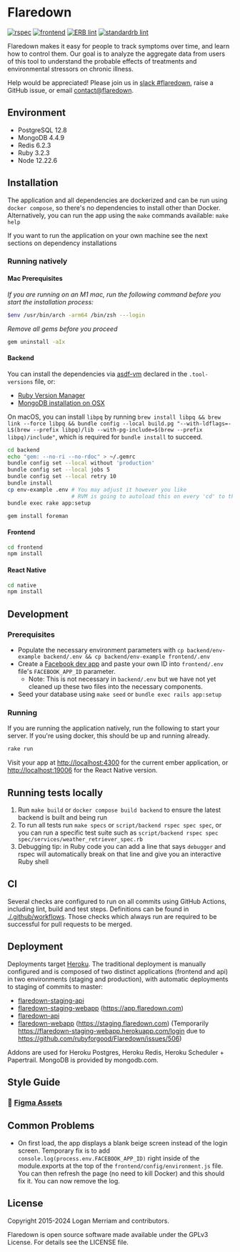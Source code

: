 # Flaredown
[![rspec](https://github.com/rubyforgood/Flaredown/actions/workflows/rspec.yml/badge.svg)](https://github.com/rubyforgood/Flaredown/actions/workflows/rspec.yml)
[![frontend](https://github.com/rubyforgood/Flaredown/actions/workflows/frontend.yml/badge.svg)](https://github.com/rubyforgood/Flaredown/actions/workflows/frontend.yml)
[![ERB lint](https://github.com/rubyforgood/Flaredown/actions/workflows/erb_lint.yml/badge.svg)](https://github.com/rubyforgood/Flaredown/actions/workflows/erb_lint.yml)
[![standardrb lint](https://github.com/rubyforgood/Flaredown/actions/workflows/ruby_lint.yml/badge.svg)](https://github.com/rubyforgood/Flaredown/actions/workflows/ruby_lint.yml)

Flaredown makes it easy for people to track symptoms over time, and learn how to control them. Our goal is to analyze the aggregate data from users of this tool to understand the probable effects of treatments and environmental stressors on chronic illness.

Help would be appreciated! Please join us in [slack #flaredown](https://rubyforgood.herokuapp.com/), raise a GitHub issue, or email <contact@flaredown>.

## Environment

* PostgreSQL 12.8
* MongoDB 4.4.9
* Redis 6.2.3
* Ruby 3.2.3
* Node 12.22.6

## Installation

The application and all dependencies are dockerized and can be run using `docker compose`, so there's no dependencies to install other than Docker.
Alternatively, you can run the app using the `make` commands available: `make help`

If you want to run the application on your own machine see the next sections on dependency installations

### Running natively

#### Mac Prerequisites

_If you are running on an M1 mac, run the following command before you start the installation process:_
```bash
$env /usr/bin/arch -arm64 /bin/zsh ---login
```

_Remove all gems before you proceed_
```bash
gem uninstall -aIx
```

#### Backend

You can install the dependencies via [asdf-vm](https://asdf-vm.com/) declared in the `.tool-versions` file, or:
- [Ruby Version Manager](https://rvm.io/)
- [MongoDB installation on OSX](https://docs.mongodb.com/manual/tutorial/install-mongodb-on-os-x/)

On macOS, you can install `libpq` by running `brew install libpq && brew link --force libpq && bundle config --local build.pg "--with-ldflags=-L$(brew --prefix libpq)/lib --with-pg-include=$(brew --prefix libpq)/include"`, which is required for `bundle install` to succeed.

```bash
cd backend
echo "gem: --no-ri --no-rdoc" > ~/.gemrc
bundle config set --local without 'production'
bundle config set --local jobs 5
bundle config set --local retry 10
bundle install
cp env-example .env # You may adjust it however you like
                    # RVM is going to autoload this on every 'cd' to the directory
bundle exec rake app:setup

gem install foreman
```

#### Frontend

```bash
cd frontend
npm install
```

#### React Native

```bash
cd native
npm install
```

## Development

### Prerequisites

- Populate the necessary environment parameters with `cp backend/env-example backend/.env && cp backend/env-example frontend/.env`
- Create a [Facebook dev app](https://developers.facebook.com/docs/development/create-an-app) and paste your own ID into `frontend/.env` file's `FACEBOOK_APP_ID` parameter.
    - Note: This is not necessary in `backend/.env` but we have not yet cleaned up these two files into the necessary components.
- Seed your database using `make seed` or `bundle exec rails app:setup`

### Running

If you are running the application natively, run the following to start your server. If you're using docker, this should be up and running already.

```bash
rake run
```

Visit your app at [http://localhost:4300](http://localhost:4300) for the current ember application, or [http://localhost:19006](http://localhost:19006) for the React Native version.

## Running tests locally

1. Run `make build` or `docker compose build backend` to ensure the latest backend is built and being run
2. To run all tests run `make specs` or `script/backend rspec spec spec`, or you can run a specific test suite such as `script/backend rspec spec spec/services/weather_retriever_spec.rb `
3. Debugging tip: in Ruby code you can add a line that says `debugger` and rspec will automatically break on that line and give you an interactive Ruby shell

## CI

Several checks are configured to run on all commits using GitHub Actions, including lint, build and test steps. Definitions can be found in [./.github/workflows](./.github/workflows). Those checks which always run are required to be successful for pull requests to be merged.

## Deployment

Deployments target [Heroku](https://heroku.com). The traditional deployment is manually configured and is composed of two distinct applications (frontend and api) in two environments (staging and production), with automatic deployments to staging of commits to master:

* [flaredown-staging-api](https://dashboard.heroku.com/apps/flaredown-staging-api)
* [flaredown-staging-webapp](https://dashboard.heroku.com/apps/flaredown-staging-webapp) (https://app.flaredown.com)
* [flaredown-api](https://dashboard.heroku.com/apps/flaredown-api)
* [flaredown-webapp](https://dashboard.heroku.com/apps/flaredown-webapp) (https://staging.flaredown.com) (Temporarily https://flaredown-staging-webapp.herokuapp.com/login due to https://github.com/rubyforgood/Flaredown/issues/506)

Addons are used for Heroku Postgres, Heroku Redis, Heroku Scheduler + Papertrail. MongoDB is provided by mongodb.com.

## Style Guide

### 🎨 [Figma Assets](https://www.figma.com/proto/MBVn73pD6JbBkxd65KSZHr/Flaredown-Guide?page-id=0%3A1&node-id=1%3A3&viewport=241%2C48%2C0.45&scaling=contain&starting-point-node-id=1%3A3)

## Common Problems
* On first load, the app displays a blank beige screen instead of the login screen. Temporary fix is to add  `console.log(process.env.FACEBOOK_APP_ID)` right inside of the module.exports at the top of the `frontend/config/environment.js` file. You can then refresh the page (no need to kill Docker) and this should fix it. You can now remove the log.

## License
Copyright 2015-2024 Logan Merriam and contributors.

Flaredown is open source software made available under the GPLv3 License. For details see the LICENSE file.
